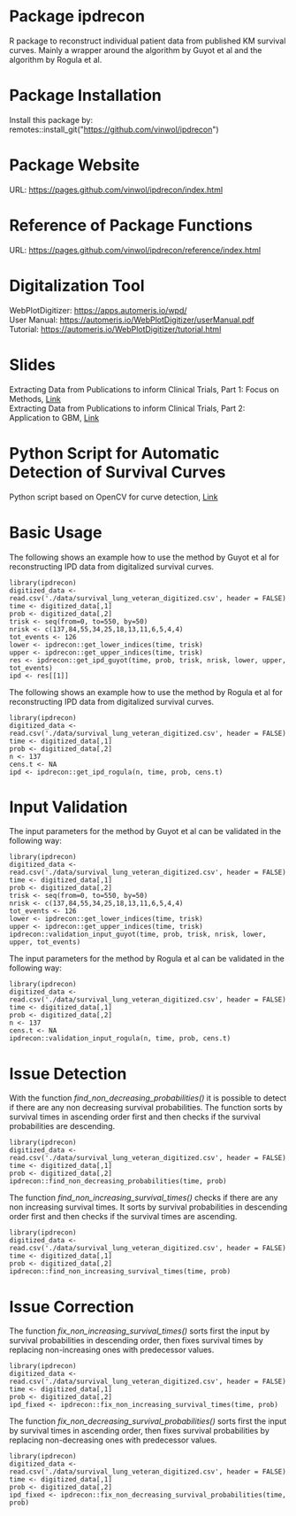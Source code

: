 # Package ipdrecon

R package to reconstruct individual patient data from published KM survival curves. Mainly a wrapper around the algorithm by Guyot et al and the algorithm by Rogula et al.

# Package Installation

Install this package by: remotes::install_git("https://github.com/vinwol/ipdrecon")

# Package Website

URL: https://pages.github.com/vinwol/ipdrecon/index.html

# Reference of Package Functions

URL: https://pages.github.com/vinwol/ipdrecon/reference/index.html

# Digitalization Tool

WebPlotDigitizer: https://apps.automeris.io/wpd/
</br>
User Manual: https://automeris.io/WebPlotDigitizer/userManual.pdf
</br>
Tutorial: https://automeris.io/WebPlotDigitizer/tutorial.html

# Slides

Extracting Data from Publications to inform Clinical Trials, Part 1: Focus on Methods, [Link](https://docs.google.com/presentation/d/1_5nhxDv0FqUyl7InHGFGGu2DDztPMiW3v06HavJVWyQ/edit#slide=id.p)
</br>
Extracting Data from Publications to inform Clinical Trials, Part 2: Application to GBM,
[Link](https://docs.google.com/presentation/d/1Z6wOwvOZZYJV5vN4QrWO8IwA8Y8jLfYN2u-YCmjfa0c/edit#slide=id.p)

# Python Script for Automatic Detection of Survival Curves

Python script based on OpenCV for curve detection, [Link](https://github.com/vinwol/curve_detection)

# Basic Usage

The following shows an example how to use the method by Guyot et al for reconstructing
IPD data from digitalized survival curves.

```{r message = FALSE, eval = FALSE}
library(ipdrecon)
digitized_data <- read.csv('./data/survival_lung_veteran_digitized.csv', header = FALSE)
time <- digitized_data[,1]
prob <- digitized_data[,2]
trisk <- seq(from=0, to=550, by=50)
nrisk <- c(137,84,55,34,25,18,13,11,6,5,4,4)
tot_events <- 126
lower <- ipdrecon::get_lower_indices(time, trisk) 
upper <- ipdrecon::get_upper_indices(time, trisk) 
res <- ipdrecon::get_ipd_guyot(time, prob, trisk, nrisk, lower, upper, tot_events)
ipd <- res[[1]]
```

The following shows an example how to use the method by Rogula et al for reconstructing
IPD data from digitalized survival curves.

```{r message = FALSE, eval = FALSE}
library(ipdrecon)
digitized_data <- read.csv('./data/survival_lung_veteran_digitized.csv', header = FALSE)
time <- digitized_data[,1]
prob <- digitized_data[,2]
n <- 137
cens.t <- NA 
ipd <- ipdrecon::get_ipd_rogula(n, time, prob, cens.t)
```

# Input Validation

The input parameters for the method by Guyot et al can be validated in the following way:

```{r message = FALSE, eval = FALSE}
library(ipdrecon)
digitized_data <- read.csv('./data/survival_lung_veteran_digitized.csv', header = FALSE)
time <- digitized_data[,1]
prob <- digitized_data[,2]
trisk <- seq(from=0, to=550, by=50)
nrisk <- c(137,84,55,34,25,18,13,11,6,5,4,4)
tot_events <- 126
lower <- ipdrecon::get_lower_indices(time, trisk) 
upper <- ipdrecon::get_upper_indices(time, trisk) 
ipdrecon::validation_input_guyot(time, prob, trisk, nrisk, lower, upper, tot_events)
```

The input parameters for the method by Rogula et al can be validated in the following way:

```{r message = FALSE, eval = FALSE}
library(ipdrecon)
digitized_data <- read.csv('./data/survival_lung_veteran_digitized.csv', header = FALSE)
time <- digitized_data[,1]
prob <- digitized_data[,2]
n <- 137
cens.t <- NA 
ipdrecon::validation_input_rogula(n, time, prob, cens.t)
```

# Issue Detection

With the function *find_non_decreasing_probabilities()* it is possible to detect if there are any non decreasing survival probabilities.
The function sorts by survival times in ascending order first and then checks if the survival probabilities are descending.

```{r message = FALSE, eval = FALSE}
library(ipdrecon)
digitized_data <- read.csv('./data/survival_lung_veteran_digitized.csv', header = FALSE)
time <- digitized_data[,1]
prob <- digitized_data[,2]
ipdrecon::find_non_decreasing_probabilities(time, prob)
```

The function *find_non_increasing_survival_times()* checks if there are any non increasing survival times.
It sorts by survival probabilities in descending order first and then checks if the survival times are ascending.

```{r message = FALSE, eval = FALSE}
library(ipdrecon)
digitized_data <- read.csv('./data/survival_lung_veteran_digitized.csv', header = FALSE)
time <- digitized_data[,1]
prob <- digitized_data[,2]
ipdrecon::find_non_increasing_survival_times(time, prob)
```

# Issue Correction

The function *fix_non_increasing_survival_times()* sorts first the input by survival probabilities in descending order, 
then fixes survival times by replacing non-increasing ones with predecessor values.

```{r message = FALSE, eval = FALSE}
library(ipdrecon)
digitized_data <- read.csv('./data/survival_lung_veteran_digitized.csv', header = FALSE)
time <- digitized_data[,1]
prob <- digitized_data[,2]
ipd_fixed <- ipdrecon::fix_non_increasing_survival_times(time, prob)
```

The function *fix_non_decreasing_survival_probabilities()* sorts first the input by survival times in ascending order, 
then fixes survival probabilities by replacing non-decreasing ones with predecessor values.

```{r message = FALSE, eval = FALSE}
library(ipdrecon)
digitized_data <- read.csv('./data/survival_lung_veteran_digitized.csv', header = FALSE)
time <- digitized_data[,1]
prob <- digitized_data[,2]
ipd_fixed <- ipdrecon::fix_non_decreasing_survival_probabilities(time, prob)
```




